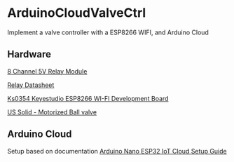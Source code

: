 # ArduinoCloudValveCtrl

Implement a valve controller with a ESP8266 WIFI, and Arduino Cloud

## Hardware 

[8 Channel 5V Relay Module](http://wiki.sunfounder.cc/index.php?title=8_Channel_5V_Relay_Module)

[Relay Datasheet](https://www.circuitbasics.com/wp-content/uploads/2015/11/SRD-05VDC-SL-C-Datasheet.pdf)

[Ks0354 Keyestudio ESP8266 WI-FI Development Board](https://wiki.keyestudio.com/Ks0354_Keyestudio_ESP8266_WI-FI_Development_Board)

[US Solid - Motorized Ball valve](https://ussolid.com/content/JFMSV/JFMSV-User-manual.pdf)

## Arduino Cloud

Setup based on documentation [Arduino Nano ESP32 IoT Cloud Setup Guide](https://docs.arduino.cc/tutorials/nano-esp32/cloud-setup)
